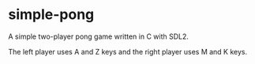 # simple-pong
A simple two-player pong game written in C with SDL2.

The left player uses A and Z keys and the right player uses M and K keys.
